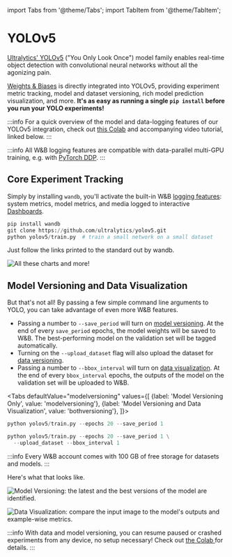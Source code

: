 import Tabs from '@theme/Tabs';
import TabItem from '@theme/TabItem';


# YOLOv5

[Ultralytics' YOLOv5](https://ultralytics.com/yolov5) ("You Only Look Once") model family enables real-time object detection with convolutional neural networks without all the agonizing pain.

[Weights & Biases](http://wandb.com) is directly integrated into YOLOv5, providing experiment metric tracking, model and dataset versioning, rich model prediction visualization, and more. **It's as easy as running a single `pip install` before you run your YOLO experiments!**

:::info
For a quick overview of the model and data-logging features of our YOLOv5 integration, check out [this Colab](https://wandb.me/yolo-colab) and accompanying video tutorial, linked below.
:::

<!-- {% embed url="https://www.youtube.com/watch?v=yyecuhBmLxE" %} -->

:::info
All W&B logging features are compatible with data-parallel multi-GPU training, e.g. with [PyTorch DDP](https://pytorch.org/tutorials/intermediate/ddp\_tutorial.html).
:::

## Core Experiment Tracking

Simply by installing `wandb`, you'll activate the built-in W&B [logging features](../track/log/intro.md): system metrics, model metrics, and media logged to interactive [Dashboards](../track/app.md).

```python
pip install wandb
git clone https://github.com/ultralytics/yolov5.git
python yolov5/train.py  # train a small network on a small dataset
```

Just follow the links printed to the standard out by wandb.

![All these charts and more!](<pathname:///images/integrations/yolov5_experiment_tracking.png>)

## Model Versioning and Data Visualization

But that's not all! By passing a few simple command line arguments to YOLO, you can take advantage of even more W&B features.

* Passing a number to `--save_period` will turn on [model versioning](../data-and-model-versioning/model-versioning.md). At the end of every `save_period` epochs, the model weights will be saved to W&B. The best-performing model on the validation set will be tagged automatically.
* Turning on the `--upload_dataset` flag will also upload the dataset for [data versioning](../data-and-model-versioning/dataset-versioning.md).
* Passing a number to `--bbox_interval` will turn on [data visualization](../data-vis/). At the end of every `bbox_interval` epochs, the outputs of the model on the validation set will be uploaded to W&B.

<Tabs
  defaultValue="modelversioning"
  values={[
    {label: 'Model Versioning Only', value: 'modelversioning'},
    {label: 'Model Versioning and Data Visualization', value: 'bothversioning'},
  ]}>
  <TabItem value="modelversioning">

```python
python yolov5/train.py --epochs 20 --save_period 1
```

  </TabItem>
  <TabItem value="bothversioning">

```python
python yolov5/train.py --epochs 20 --save_period 1 \
  --upload_dataset --bbox_interval 1
```

  </TabItem>
</Tabs>

:::info
Every W&B account comes with 100 GB of free storage for datasets and models.
:::

Here's what that looks like.

![Model Versioning: the latest and the best versions of the model are identified.](<pathname:///images/integrations/yolov5_model_versioning.png>)

![Data Visualization: compare the input image to the model's outputs and example-wise metrics.](<pathname:///images/integrations/yolov5_data_visualization.png>)

:::info
With data and model versioning, you can resume paused or crashed experiments from any device, no setup necessary! Check out [the Colab ](https://wandb.me/yolo-colab)for details.
:::



